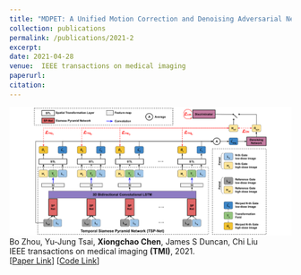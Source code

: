 ```yaml
---
title: "MDPET: A Unified Motion Correction and Denoising Adversarial Network for Low-Dose Gated PET"
collection: publications
permalink: /publications/2021-2
excerpt: 
date: 2021-04-28
venue:  IEEE transactions on medical imaging
paperurl:  
citation: 
---
```

![](../figures/2021-TMI-Zhou.png)  
Bo Zhou, Yu-Jung Tsai, **Xiongchao Chen**, James S Duncan, Chi Liu  
IEEE transactions on medical imaging **(TMI)**, 2021.  
[[Paper Link](https://ieeexplore.ieee.org/document/9417093)]
[[Code Link](https://github.com/bbbbbbzhou/MDPET)]  

